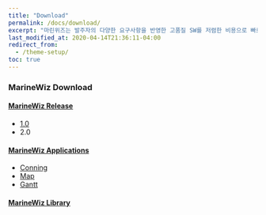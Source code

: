 ```yaml
---
title: "Download"
permalink: /docs/download/
excerpt: "마린위즈는 발주자의 다양한 요구사항을 반영한 고품질 SW를 저렴한 비용으로 빠르게 개발 가능한 조선해양특화 SW통합개발도구이다."
last_modified_at: 2020-04-14T21:36:11-04:00
redirect_from:
  - /theme-setup/
toc: true
---
```

### MarineWiz Download
#### [MarineWiz Release](https://github.com/MarineWiz/MarineWiz-Release)
  - [1.0](https://github.com/MarineWiz/MarineWiz-Release)
  - 2.0

#### [MarineWiz Applications](https://github.com/MarineWiz/MarineWiz-Applications)
  - [Conning](https://github.com/MarineWiz/MarineWiz-Applications/tree/master/Conning)
  - [Map](https://github.com/MarineWiz/MarineWiz-Applications/tree/master/Map)
  - [Gantt](https://github.com/MarineWiz/MarineWiz-Applications/tree/master/Gantt)

#### [MarineWiz Library](https://github.com/MarineWiz/MarineWiz-Libraries)
